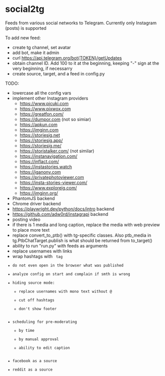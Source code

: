 # social2tg
Feeds from various social networks to Telegram. Currently only Instagram (posts) is supported


To add new feed:
- create tg channel, set avatar
- add bot, make it admin
- curl https://api.telegram.org/bot{TOKEN}/getUpdates
- obtain channel ID. Add 100 to it at the beginning, keeping "-" sign at the very beginning, if necessarry
- create source, target, and a feed in config.py


TODO:
- lowercase all the config vars
- implement other Instagram providers
    - https://www.picuki.com
    - https://www.pixwox.com
    - https://greatfon.com/
    - https://dumpor.com (not so simiar)
    - https://apkun.com
    - https://imginn.com
    - https://storiesig.net
    - https://storiesig.app/
    - https://storiesig.me/
    - https://storistalker.com/ (not similar)
    - https://instanavigation.com/
    - https://inflact.com/
    - https://instastories.watch
    - https://iganony.com
    - https://privatephotoviewer.com
    - https://insta-stories-viewer.com/
    - https://www.exploreig.com/
    - https://imginn.org/
- PhantomJS backend
- Chrome driver backend
- https://playwright.dev/python/docs/intro backend
- https://github.com/adw0rd/instagrapi backend
- posting video
- if there is 1 media and long caption, replace the media with web preview to place more text
- replace convert_to_ptb() with tg-specific classes. Also ptb_media in tg.PtbChatTarget.publish is what should be returned from to_target()
- ability to run "run.py" with feeds as arguments
- replace usernames with links
- wrap hashtags with <code> tag
- do not even open in the browser what was published
- analyze config on start and complain if smth is wrong
- hiding source mode:
    - replace usernames with mono text without @
    - cut off hashtags
    - don't show footer
- scheduling for pre-moderating
    - by time
    - by manual approval
    - ability to edit caption
- facebook as a source
- reddit as a source
